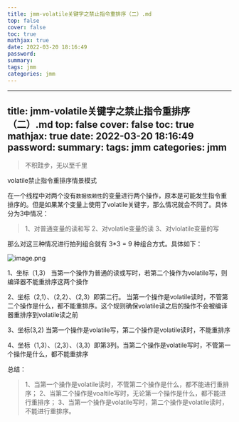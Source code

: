 ```yaml
---
title: jmm-volatile关键字之禁止指令重排序（二）.md
top: false
cover: false
toc: true
mathjax: true
date: 2022-03-20 18:16:49
password:
summary:
tags: jmm
categories: jmm
---
```

---
title: jmm-volatile关键字之禁止指令重排序（二）.md
top: false
cover: false
toc: true
mathjax: true
date: 2022-03-20 18:16:49
password:
summary:
tags: jmm
categories: jmm
---
> 不积跬步，无以至千里

volatile禁止指令重排序情景模式

在一个线程中对两个没有`数据依赖性`的变量进行两个操作，原本是可能发生指令重排序的。但是如果某个变量上使用了volatile关键字，那么情况就会不同了。具体分为3中情况：
>1、对普通变量的读和写
2、对volatile变量的读
3、对vlolatile变量的写

那么对这三种情况进行拍列组合就有 3*3 = 9 种组合方式。具体如下：

![image.png](https://upload-images.jianshu.io/upload_images/13965490-fef6281d42df1bdc.png?imageMogr2/auto-orient/strip%7CimageView2/2/w/1240)

1、坐标（1,3） 当第一个操作为普通的读或写时，若第二个操作为volatile写，则编译器不能重排序这两个操作

2、坐标（2,1）、（2,2）、（2,3）即第二行。 当第一个操作是volatile读时，不管第二个操作是什么，都不能重排序。这个规则确保volatile读之后的操作不会被编译器重排序到volatile读之前

3、坐标(3,2) 当第一个操作是volatile写，第二个操作是volatile读时，不能重排序

4、坐标（1,3）、（2,3）、（3,3）即第3列。当第二个操作是volatile写时，不管第一个操作是什么，都不能重排序

总结：

>1、当第一个操作是volatile读时，不管第二个操作是什么，都不能进行重排序；
2、当第二个操作是voaltile写时，无论第一个操作是什么，都不能进行重排序；
3、当第一个操作是volatile写时，第二个操作是volatile读时，不能进行重排序。



